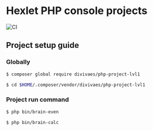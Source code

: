 # Hexlet PHP console projects

![CI](https://github.com/divivaes/php-project-lvl1/workflows/CI/badge.svg)

## Project setup guide

### Globally

```bash
$ composer global require divivaes/php-project-lvl1
```

```bash
$ cd $HOME/.composer/vendor/divivaes/php-project-lvl1
```

### Project run command

```bash
$ php bin/brain-even 
```

```bash
$ php bin/brain-calc 
```